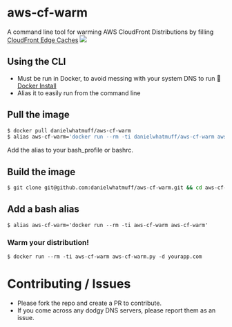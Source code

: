 # aws-cf-warm
A command line tool for warming AWS CloudFront Distributions by filling [CloudFront Edge Caches](http://docs.aws.amazon.com/AmazonCloudFront/latest/DeveloperGuide/CloudFrontRegionaledgecaches.html)
![](https://raw.githubusercontent.com/danielwhatmuff/aws-cf-warm/master/logo/cloudfront-logo-fs8.png)

## Using the CLI
* Must be run in Docker, to avoid messing with your system DNS to run :whale2: [Docker Install](https://docs.docker.com/engine/installation/)
* Alias it to easily run from the command line

## Pull the image
```bash
$ docker pull danielwhatmuff/aws-cf-warm
$ alias aws-cf-warm='docker run --rm -ti danielwhatmuff/aws-cf-warm aws-cf-warm'
```
Add the alias to your bash_profile or bashrc.

## Build the image
```bash
$ git clone git@github.com:danielwhatmuff/aws-cf-warm.git && cd aws-cf-warm && docker build -t aws-cf-warm .
```

## Add a bash alias
```
$ alias aws-cf-warm='docker run --rm -ti aws-cf-warm aws-cf-warm'
```

### Warm your distribution!
```
$ docker run --rm -ti aws-cf-warm aws-cf-warm.py -d yourapp.com
```

# Contributing / Issues
* Please fork the repo and create a PR to contribute.
* If you come across any dodgy DNS servers, please report them as an issue.
